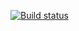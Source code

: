[![Build status](https://ci.appveyor.com/api/projects/status/348365cr4tj71vwx?svg=true)](https://ci.appveyor.com/project/asdf8911/java-a-4)